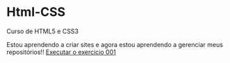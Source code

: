 # Html-CSS
 Curso de HTML5 e CSS3

 Estou aprendendo a criar sites e agora estou aprendendo a gerenciar meus repositórios!!
<a href="https://hilguener.github.io/Html-CSS/Exercicios/Ex001/index"> Executar o exercicio 001